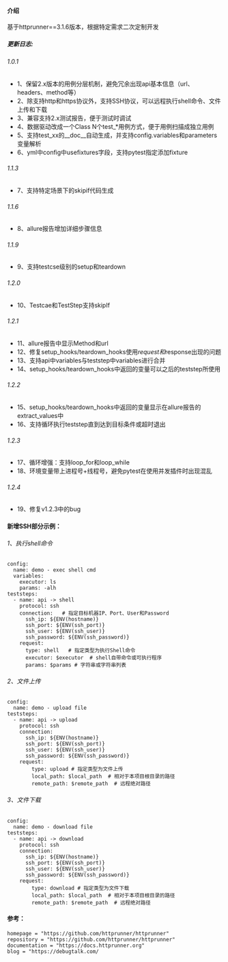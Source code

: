 
#### 介绍

基于httprunner==3.1.6版本，根据特定需求二次定制开发

##### 更新日志:
###### 1.0.1
- 1、保留2.x版本的用例分层机制，避免冗余出现api基本信息（url、headers、method等）
- 2、除支持http和https协议外，支持SSH协议，可以远程执行shell命令、文件上传和下载
- 3、兼容支持2.x测试报告，便于测试时调试
- 4、数据驱动改成一个Class N个test_*用例方式，便于用例扫描成独立用例
- 5、支持test_xx的__doc__自动生成，并支持config.variables和parameters变量解析
- 6、yml中config中usefixtures字段，支持pytest指定添加fixture
###### 1.1.3
- 7、支持特定场景下的skipif代码生成
###### 1.1.6
- 8、allure报告增加详细步骤信息
###### 1.1.9
- 9、支持testcse级别的setup和teardown
###### 1.2.0
- 10、Testcae和TestStep支持skipIf
###### 1.2.1
- 11、allure报告中显示Method和url
- 12、修复setup_hooks/teardown_hooks使用$request和$response出现的问题
- 13、支持api中variables与teststep中variables进行合并
- 14、setup_hooks/teardown_hooks中返回的变量可以之后的teststep所使用
###### 1.2.2
- 15、setup_hooks/teardown_hooks中返回的变量显示在allure报告的extract_values中
- 16、支持循环执行teststep直到达到目标条件或超时退出
###### 1.2.3
- 17、循环增强：支持loop_for和loop_while
- 18、环境变量带上进程号+线程号，避免pytest在使用并发插件时出现混乱
###### 1.2.4
- 19、修复v1.2.3中的bug

#### 新增SSH部分示例：
###### 1、执行shell命令
```
config:
  name: demo - exec shell cmd
  variables:
    executor: ls
    params: -alh
teststeps:
  - name: api -> shell
    protocol: ssh
    connection:   # 指定目标机器IP、Port、User和Password
      ssh_ip: ${ENV(hostname)}  
      ssh_port: ${ENV(ssh_port)}
      ssh_user: ${ENV(ssh_user)}
      ssh_password: ${ENV(ssh_password)}
    request:
      type: shell   # 指定类型为执行Shell命令
      executor: $executor  # shell自带命令或可执行程序
      params: $params # 字符串或字符串列表
```
###### 2、文件上传
```
config:
  name: demo - upload file
teststeps:
  - name: api -> upload
    protocol: ssh
    connection:
      ssh_ip: ${ENV(hostname)}
      ssh_port: ${ENV(ssh_port)}
      ssh_user: ${ENV(ssh_user)}
      ssh_password: ${ENV(ssh_password)}
    request:
        type: upload # 指定类型为文件上传
        local_path: $local_path  # 相对于本项目根目录的路径
        remote_path: $remote_path  # 远程绝对路径
```

###### 3、文件下载
```
config:
  name: demo - download file
teststeps:
  - name: api -> download
    protocol: ssh
    connection:
      ssh_ip: ${ENV(hostname)}
      ssh_port: ${ENV(ssh_port)}
      ssh_user: ${ENV(ssh_user)}
      ssh_password: ${ENV(ssh_password)}
    request:
        type: download # 指定类型为文件下载
        local_path: $local_path  # 相对于本项目根目录的路径
        remote_path: $remote_path  # 远程绝对路径
```
#### 参考：
```
homepage = "https://github.com/httprunner/httprunner"
repository = "https://github.com/httprunner/httprunner"
documentation = "https://docs.httprunner.org"
blog = "https://debugtalk.com/
```
